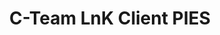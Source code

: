 ---
title: C-Team LnK Client PIES
redirect_to: https://forms.gle/BhA1zi2xnD1chgAb6
redirect_from: 
  - /CODExLnKFeedback
  - /codexlnkfeedback
---